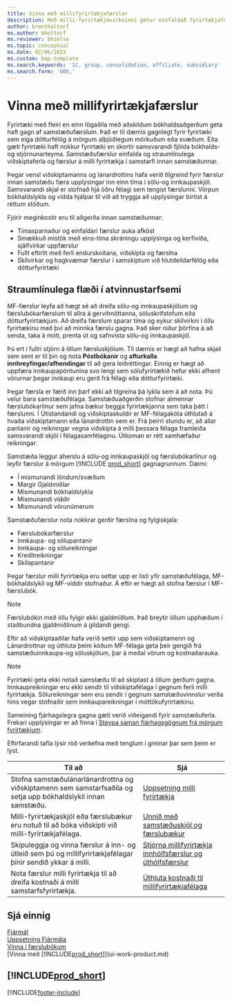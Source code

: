 ```yaml
---
title: Vinna með millifyrirtækjafærslur
description: Með milli-fyrirtækjavirkninni getur einfaldað fyrirtækjaferli og færslur á milli dótturfyrirtækja innan sama fyrirtækis.
author: brentholtorf
ms.author: bholtorf
ms.reviewer: bhielse
ms.topic: conceptual
ms.date: 02/06/2023
ms.custom: bap-template
ms.search.keywords: 'IC, group, consolidation, affiliate, subsidiary'
ms.search.form: '605,'
---
```

# <a name="managing-intercompany-transactions"></a>Vinna með millifyrirtækjafærslur

Fyrirtæki með fleiri en einn lögaðila með aðskildum bókhaldsaðgerðum geta haft gagn af samstæðufærslum. Það er til dæmis gagnlegt fyrir fyrirtæki sem eiga dótturfélög á mörgum alþjóðlegum mörkuðum eða svæðum. Eða gæti fyrirtæki haft nokkur fyrirtæki en skortir samsvarandi fjölda bókhalds-og stjórnunarteyma. Samstæðufærslur einfalda og straumlínulega viðskiptaferla og færslur á milli fyrirtækja í samstarfi innan samstæðunnar.

Þegar vensl viðskiptamanns og lánardrottins hafa verið tilgreind fyrir færslur innan samstæðu færa upplýsingar inn einn tíma í sölu-og innkaupaskjöl. Samsvarandi skjal er stofnað hjá öðru félagi sem tengist færslunni. Vörpun bókhaldslykla og vídda hjálpar til við að tryggja að upplýsingar birtist á réttum stöðum.  

Fjórir meginkostir eru til aðgerða innan samstæðunnar:  

* Tímasparnaður og einfaldari færslur auka afköst  
* Smækkuð mistök með eins-tíma skráningu upplýsinga og kerfivíða, sjálfvirkar uppfærslur  
* Fullt eftirlit með ferli endurskoðana, viðskipta og færslna  
* Skilvirkar og hagkvæmar færslur í samskiptum við hlutdeildarfélög eða dótturfyrirtæki  

## <a name="streamline-the-flow-of-business-activities"></a>Straumlínulega flæði í atvinnustarfsemi

MF-færslur leyfa að hægt sé að dreifa sölu-og innkaupaskjölum og færslubókarfærslum til allra á gervihnöttanna, söluskrifstofum eða dótturfyrirtækjum. Að dreifa færslum sparar tíma og eykur skilvirkni í öllu fyrirtækinu með því að minnka færslu gagna. Það sker niður þörfina á að senda, taka á móti, prenta út og safnvista sölu-og innkaupaskjöl.  

Þú ert í fullri stjórn á öllum færsluskjölum. Til dæmis er hægt að hafna skjali sem sent er til þín og nota  **Póstbókanir**  og  **afturkalla innhreyfingar/afhendingar**  til að gera leiðréttingar. Einnig er hægt að uppfæra innkaupapöntunina svo lengi sem sölufyrirtækið hefur ekki afhent vörurnar þegar innkaup eru gerð frá félagi eða dótturfyrirtæki.  

Þegar færsla er færð inn þarf ekki að tilgreina þá lykla sem á að nota. Þú velur bara samstæðufélaga. Samstæðuaðgerðin stofnar almennar færslubókarlínur sem jafna bækur beggja fyrirtækjanna sem taka þátt í færslunni. Í Útistandandi og viðskiptaskuldir er MF-félagakóta úthlutað á hvaða viðskiptamann eða lánardrottin sem er. Frá þeirri stundu er, að allar pantanir og reikningar vegna viðskipta á milli þessara félaga framleiða samsvarandi skjöl í félagasamfélaginu. Útkoman er rétt samhæfaður reikningar.  

Samstæða leggur áherslu á sölu-og innkaupaskjöl og færslubókarlínur og leyfir færslur á mörgum  [!INCLUDE [prod_short](includes/prod_short.md)]  gagnagrunnum. Dæmi:

* Í mismunandi löndum/svæðum
* Margir Gjaldmiðlar
* Mismunandi bókhaldslykla
* Mismunandi víddir
* Mismunandi vörunúmerum  

Samstæðufærslur nota nokkrar gerðir færslna og fylgiskjala:  

* Færslubókarfærslur
* Innkaupa- og sölupantanir
* Innkaupa- og sölureikningar
* Kreditreikningar
* Skilapantanir

Þegar færslur milli fyrirtækja eru settar upp er listi yfir samstæðufélaga, MF-bókhaldslykil og MF-víddir stofnaður. Á eftir er hægt að stofna færslur í MF-færslubók.

> [!NOTE]
> Færslubókin með öllu fylgir ekki gjaldmiðlum. Það breytir öllum upphæðum í staðbundna gjaldmiðlinum á gildandi gengi.

Eftir að viðskiptaaðilar hafa verið settir upp sem viðskiptamenn og Lánardrottnar og úthluta þeim kóðum MF-félaga geta þeir gengið frá samstæðuinnkaupa-og söluskjölum, þar á meðal vörum og kostnaðarauka. 

> [!NOTE]
> Fyrirtæki geta ekki notað samstæðu til að skiptast á öllum gerðum gagna. Innkaupreikningar eru ekki sendir til viðskiptafélaga í gegnum ferli milli fyrirtækja. Sölureikningar sem eru sendir í gegnum samstæðuvinnslur verða hins vegar stofnaðir sem innkaupareikningar í móttökufyrirtækinu.

Sameining fjárhagslegra gagna gæti verið viðeigandi fyrir samstæðuferla. Frekari upplýsingar er að finna í [Steypa saman fjárhagsgögnum frá mörgum fyrirtækjum](finance-consolidated-company-reporting.md).

Eftirfarandi tafla lýsir röð verkefna með tenglum í greinar þar sem þeim er lýst.

|Til að |Sjá|
|---|---|
|Stofna samstæðulánarlánardrottna og viðskiptamenn sem samstarfsaðila og setja upp bókhaldslykil innan samstæðu.|[Uppsetning milli fyrirtækja](intercompany-how-setup.md)|
|Milli-fyrirtækjaskjöl eða færslubækur eru notuð til að bóka viðskipti við milli-fyrirtækjafélaga.|[Unnið með samstæðuskjöl og færslubækur](intercompany-how-work-documents-journals.md)|
|Skipuleggja og vinna færslur á inn- og útleið sem þú og millifyrirtækjafélagar þínir sendið ykkar á milli.|[Stjórna millifyrirtækja innhólfsfærslur og úthólfsfærslur](intercompany-how-manage-intercompany-inbox.md)|
|Nota færslur milli fyrirtækja til að dreifa kostnaði á milli samstarfsfyrirtækja.|[Úthluta kostnaði til millifyrirtækjafélaga](intercompany-allocate-costs.md)|

## <a name="see-also"></a>Sjá einnig

[Fjármál](finance.md)  
[Uppsetning Fjármála](finance-setup-finance.md)  
[Vinna í færslubókum](ui-work-general-journals.md)  
[Vinna með [!INCLUDE[prod_short](includes/prod_short.md)]](ui-work-product.md)

## [!INCLUDE[prod_short](includes/free_trial_md.md)]  


[!INCLUDE[footer-include](includes/footer-banner.md)]
